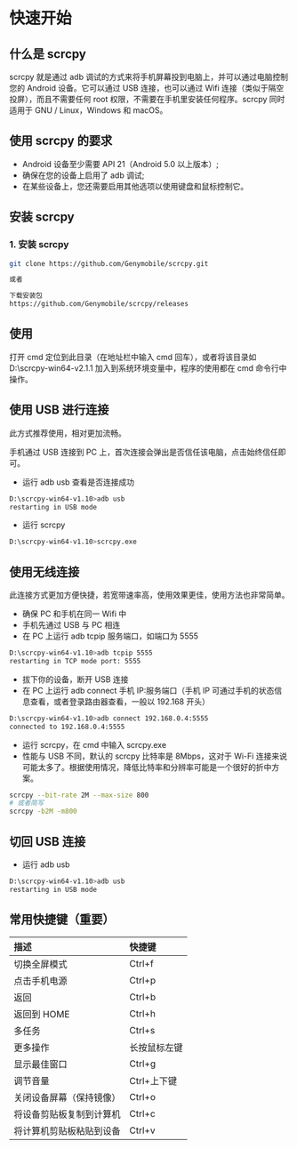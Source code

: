 # 快速开始

## 什么是 scrcpy

scrcpy 就是通过 adb 调试的方式来将手机屏幕投到电脑上，并可以通过电脑控制您的 Android 设备。它可以通过 USB 连接，也可以通过 Wifi 连接（类似于隔空投屏），而且不需要任何 root 权限，不需要在手机里安装任何程序。scrcpy 同时适用于 GNU / Linux，Windows 和 macOS。

## 使用 scrcpy 的要求

- Android 设备至少需要 API 21（Android 5.0 以上版本）;
- 确保在您的设备上启用了 adb 调试;
- 在某些设备上，您还需要启用其他选项以使用键盘和鼠标控制它。

## 安装 scrcpy

### 1. 安装 scrcpy

```bash
git clone https://github.com/Genymobile/scrcpy.git

或者

下载安装包
https://github.com/Genymobile/scrcpy/releases
```

## 使用

打开 cmd 定位到此目录（在地址栏中输入 cmd 回车），或者将该目录如 D:\scrcpy-win64-v2.1.1 加入到系统环境变量中，程序的使用都在 cmd 命令行中操作。

## 使用 USB 进行连接

此方式推荐使用，相对更加流畅。

手机通过 USB 连接到 PC 上，首次连接会弹出是否信任该电脑，点击始终信任即可。

- 运行 adb usb 查看是否连接成功

```bash
D:\scrcpy-win64-v1.10>adb usb
restarting in USB mode
```

- 运行 scrcpy

```bash
D:\scrcpy-win64-v1.10>scrcpy.exe
```

## 使用无线连接

此连接方式更加方便快捷，若宽带速率高，使用效果更佳，使用方法也非常简单。

- 确保 PC 和手机在同一 Wifi 中
- 手机先通过 USB 与 PC 相连
- 在 PC 上运行 adb tcpip 服务端口，如端口为 5555

```bash
D:\scrcpy-win64-v1.10>adb tcpip 5555
restarting in TCP mode port: 5555
```

- 拔下你的设备，断开 USB 连接
- 在 PC 上运行 adb connect 手机 IP:服务端口（手机 IP 可通过手机的状态信息查看，或者登录路由器查看，一般以 192.168 开头）

```bash
D:\scrcpy-win64-v1.10>adb connect 192.168.0.4:5555
connected to 192.168.0.4:5555
```

- 运行 scrcpy，在 cmd 中输入 scrcpy.exe
- 性能与 USB 不同，默认的 scrcpy 比特率是 8Mbps，这对于 Wi-Fi 连接来说可能太多了。根据使用情况，降低比特率和分辨率可能是一个很好的折中方案。

```bash
scrcpy --bit-rate 2M --max-size 800
# 或者简写
scrcpy -b2M -m800
```

## 切回 USB 连接

- 运行 adb usb

```bash
D:\scrcpy-win64-v1.10>adb usb
restarting in USB mode
```

## 常用快捷键（重要）

| 描述                     | 快捷键       |
| :----------------------- | :----------- |
| 切换全屏模式             | Ctrl+f       |
| 点击手机电源             | Ctrl+p       |
| 返回                     | Ctrl+b       |
| 返回到 HOME              | Ctrl+h       |
| 多任务                   | Ctrl+s       |
| 更多操作                 | 长按鼠标左键 |
| 显示最佳窗口             | Ctrl+g       |
| 调节音量                 | Ctrl+上下键  |
| 关闭设备屏幕（保持镜像） | Ctrl+o       |
| 将设备剪贴板复制到计算机 | Ctrl+c       |
| 将计算机剪贴板粘贴到设备 | Ctrl+v       |
